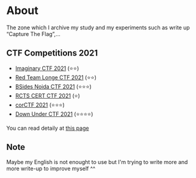 # About
The zone which I archive my study and my experiments such as write up “Capture The Flag”,...

## CTF Competitions 2021
- [Imaginary CTF 2021](imaginary-ctf-2021/writeup.md) (⭐⭐)
- [Red Team Longe CTF 2021](red-team-longe-ctf-2021/writeup.md) (⭐⭐)
- [BSides Noida CTF 2021](bside-noida-ctf-2021/writeup.md) (⭐⭐⭐)
- [RCTS CERT CTF 2021](rcts-cert-ctf-2021/writeup.md) (⭐)
- [corCTF 2021](cor-ctf-2021/writeup.md) (⭐⭐⭐)
- [Down Under CTF 2021](down-under-ctf/writeup.md) (⭐⭐⭐⭐)

You can read detaily at [this page](https://nh4ttruong.github.io/blog)

## Note
Maybe my English is not enought to use but I'm trying to write more and more write-up to improve myself ^^
